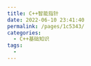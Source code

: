 ```yaml
---
title: C++智能指针
date: 2022-06-10 23:41:40
permalink: /pages/1c5343/
categories:
  - C++基础知识
tags:
  - 
---
```

